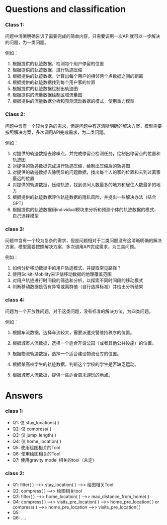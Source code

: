 # Questions and classification

### Class 1:

问题中清晰明确告诉了需要完成的简单内容，只需要调用一次API就可以一步解决的问题，为一类问题。

例如：

1. 根据提供的轨迹数据，检测每个用户停留的位置
2. 根据提供的轨迹数据，进行轨迹压缩
3. 根据提供的轨迹数据，计算出每个用户的相邻两个点数据之间的距离
4. 根据提供的轨迹数据找到每个用户家的位置
5. 根据提供的轨迹数据绘制出轨迹图
6. 根据提供的流量数据绘制区域流量图
7. 根据提供的流量数据分析和预测流动数据的模式，使用重力模型

### Class 2:

问题中含有一个较为复杂的需求，但是问题中有这清晰明确的解决方案，模型需要按照解决方案，多次调用API完成需求，为二类问题。

例如：

1. 对提供的轨迹数据去除噪点，并完成停留点检测任务，绘制出停留点的位置和轨迹图
2. 对提供的轨迹数据完成进行轨迹压缩，绘制出压缩后的轨迹图
3. 对提供的轨迹数据去除明显的问题数据，找出每个人的家的位置和去到过离家最远的位置
4. 对提供的轨迹数据，压缩轨迹，找到访问人数最多的地方和居住人数最多的地方
5. 根据提供的轨迹数据评估轨迹数据的隐私风险，并提出一些解决办法（结合GPT）
6. 根据提供的轨迹数据用individual模块来分析和预测个体的轨迹数据的模式，自己选择模型

### class 3:

问题中含有一个较为复杂的需求，但是问题相对于二类问题没有这清晰明确的解决方案，模型需要按照解决方案，多次调用API完成需求，为三类问题。

例如：

1. 如何分析移动数据中的用户轨迹模式，并提取常见路径？
2. 使用Scikit-Mobility来评估移动数据的地理覆盖范围
3. 对用户轨迹进行时间段的筛选和分析，以探索不同时间段的移动模式
4. 判断移动数据是否有异常或离群值（自行选择标准）并给出分析结果

### class 4:

问题为一个开放性问题，对于这类问题，没有标准的解决方法，为四类问题。

例如：

1. 根据车流数据，选择车流较大，需要派遣交警维持秩序的位置。

2. 根据城市人流数据，选择一个适合开设公园（或者其他公共设施）的位置。

3. 根据物流轨迹数据，选择一个适合建设物流仓库的位置。

4. 根据某高校学生的轨迹数据，判断这个学校的学生是否缺乏运动。

5. 根据城市人流数据，提供一些适合周末游玩的地点。





# Answers

### class 1:

- Q1: 仅 stay_locations( )
- Q2: 仅 compress( )
- Q3: 仅 jump_length( )
- Q4: 仅 home_location( )
- Q5: 使用绘图相关的Tool
- Q6: 使用绘图相关的Tool
- Q7:  使用gravity model 相关的tool（未定）

### class 2:

- Q1: filter( ) -->> stay_location( ) -->> 绘图相关Tool
- Q2: compress( ) -->> 绘图相关tool
- Q3: filter( ) -->> home_location( ) -->> max_distance_from_home( )
- Q4: compress( ) -->> visits_pre_location( ) -->> home_pre_location( ) or compress( ) -->> home_pre_location -->> visits_pre_location( )
- Q5: 
- Q6:  ....